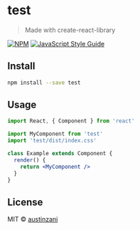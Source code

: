 # test

> Made with create-react-library

[![NPM](https://img.shields.io/npm/v/test.svg)](https://www.npmjs.com/package/test) [![JavaScript Style Guide](https://img.shields.io/badge/code_style-standard-brightgreen.svg)](https://standardjs.com)

## Install

```bash
npm install --save test
```

## Usage

```jsx
import React, { Component } from 'react'

import MyComponent from 'test'
import 'test/dist/index.css'

class Example extends Component {
  render() {
    return <MyComponent />
  }
}
```

## License

MIT © [austinzani](https://github.com/austinzani)
